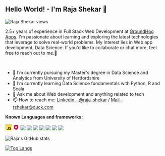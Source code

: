 ## Hello World! - I'm Raja Shekar 👋


<!--
**rajashekarb-dev/rajashekarb-dev** is a ✨ _special_ ✨ repository because its `README.md` (this file) appears on your GitHub profile.-->

<p align="left"> <img src="https://komarev.com/ghpvc/?username=RajaShekar&label=Views&color=blue&style=plastic" alt="Raja Shekar views" /> </p>


2.5+ years of experience in Full Stack Web Development at [GroundHog Apps](https://groundhogapps.com/). I'm passionate about learning and exploring the latest technologies that leverage to solve real-world problems. My Interest lies in Web app development, Data Science. If you'd like to collaborate or chat more, feel free to reach out to me.💬

<br>

- 🔭  I’m currently pursuing my Master's degree in Data Science and Analytics from University of Hertfordshire
- 🌱  I’m currently learning Data Science fundamentals with Python, R and Scala
- 💬  Ask me about Web development and anything related to tech
- 📫  How to reach me: [Linkedin - @raja-shekar](https://www.linkedin.com/in/raja-shekar/) / [Mail - rshekar@duck.com](mailto:rshekar@duck.com)

**Known Languages and frameworks:**  

<code><img height="20" src="https://raw.githubusercontent.com/github/explore/80688e429a7d4ef2fca1e82350fe8e3517d3494d/topics/javascript/javascript.png"></code>
<code><img height="20" src="https://raw.githubusercontent.com/github/explore/80688e429a7d4ef2fca1e82350fe8e3517d3494d/topics/angular/angular.png"></code>
<code><img height="20" src="https://images.tutorialedge.net/images/node.png"></code>
<code><img height="20" src="https://www.ean-online.com/wp-content/uploads/2017/08/SCALA-logo-620x315.png"></code>
<code><img height="20" src="https://dv-website.s3.amazonaws.com/uploads/2015/06/spark-logo.png"></code>
<code><img height="20" src="https://mpng.subpng.com/20190517/hou/kisspng-apache-kafka-apache-software-foundation-computer-s-connectivity-svg-png-icon-free-download-465-6-5cdf21d9a9fa76.5356632115581270656962.jpg"></code>
<code><img height="20" src="https://upload.wikimedia.org/wikipedia/commons/thumb/c/c3/Python-logo-notext.svg/768px-Python-logo-notext.svg.png"></code>
<code><img height="20" src="https://mpng.subpng.com/20190111/thz/kisspng-mongodb-logo-database-nosql-postgresql-how-to-create-an-outstanding-tech-stack-clickup-bl-5c391bdf9cff48.4731136215472465596431.jpg"></code>
<code><img height="20" src="https://upload.wikimedia.org/wikipedia/commons/6/67/Couchbase%2C_Inc._official_logo.png"></code>

![Raja's GitHub stats](https://github-readme-stats.vercel.app/api?username=shekar-raja&show_icons=true&theme=dark)

[![Top Langs](https://github-readme-stats.vercel.app/api/top-langs/?username=c&langs_count=8)](https://github.com/rajashekarb-dev/github-readme-stats)

